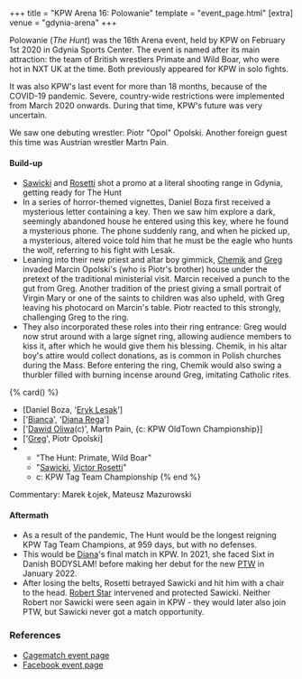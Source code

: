 +++
title = "KPW Arena 16: Polowanie"
template = "event_page.html"
[extra]
venue = "gdynia-arena"
+++

Polowanie (_The Hunt_) was the 16th Arena event, held by KPW on February 1st 2020 in Gdynia Sports Center. The event is named after its main attraction: the team of British wrestlers Primate and Wild Boar, who were hot in NXT UK at the time. Both previously appeared for KPW in solo fights.

It was also KPW's last event for more than 18 months, because of the COVID-19 pandemic. Severe, country-wide restrictions were implemented from March 2020 onwards. During that time, KPW's future was very uncertain.

We saw one debuting wrestler: Piotr "Opol" Opolski. Another foreign guest this time was Austrian wrestler Martn Pain.

#### Build-up

* [Sawicki](@/w/sawicki.md) and [Rosetti](@/w/rosetti.md) shot a promo at a literal shooting range in Gdynia, getting ready for The Hunt
* In a series of horror-themed vignettes, Daniel Boza first received a mysterious letter containing a key. Then we saw him explore a dark, seemingly abandoned house he entered using this key, where he found a mysterious phone. The phone suddenly rang, and when he picked up, a mysterious, altered voice told him that he must be the eagle who hunts the wolf, referring to his fight with Lesak.
* Leaning into their new priest and altar boy gimmick, [Chemik](@/w/chemik.md) and [Greg](@/w/greg.md) invaded Marcin Opolski's (who is Piotr's brother) house under the pretext of the traditional ministerial visit. Marcin received a punch to the gut from Greg. Another tradition of the priest giving a small portrait of Virgin Mary or one of the saints to children was also upheld, with Greg leaving his photocard on Marcin's table. Piotr reacted to this strongly, challenging Greg to the ring.
* They also incorporated these roles into their ring entrance: Greg would now strut around with a large signet ring, allowing audience members to kiss it, after which he would give them his blessing. Chemik, in his altar boy's attire would collect donations, as is common in Polish churches during the Mass. Before entering the ring, Chemik would also swing a thurbler filled with burning incense around Greg, imitating Catholic rites.

{% card() %}
- [Daniel Boza, '[Eryk Lesak](@/w/eryk-lesak.md)']
- ['[Bianca](@/w/bianca.md)', '[Diana Rega](@/w/diana-strong.md)']
- ['[Dawid Oliwa](@/w/dawid-oliwa.md)(c)', Martn Pain, {c: KPW OldTown Championship}]
- ['[Greg](@/w/greg.md)', Piotr Opolski]
- - "The Hunt: Primate, Wild Boar"
  - "[Sawicki](@/w/sawicki.md), [Victor Rosetti](@/w/rosetti.md)"
  - c: KPW Tag Team Championship
{% end %}

Commentary: Marek Łojek, Mateusz Mazurowski

#### Aftermath

* As a result of the pandemic, The Hunt would be the longest reigning KPW Tag Team Champions, at 959 days, but with no defenses.
* This would be [Diana](@/w/diana-strong.md)'s final match in KPW. In 2021, she faced Sixt in Danish BODYSLAM! before making her debut for the new [PTW](@/o/ptw.md) in January 2022.
* After losing the belts, Rosetti betrayed Sawicki and hit him with a chair to the head. [Robert Star](@/w/robert-star.md) intervened and protected Sawicki. Neither Robert nor Sawicki were seen again in KPW - they would later also join PTW, but Sawicki never got a match opportunity.

### References

* [Cagematch event page](https://www.cagematch.net/?id=1&nr=270643)
* [Facebook event page](https://www.facebook.com/events/560697841420090/)
